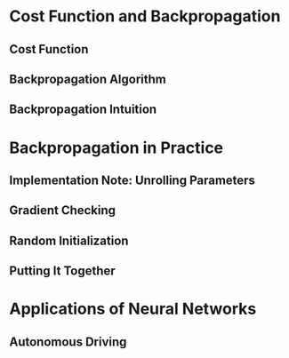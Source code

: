 # Cost Function and Backpropagation
## Cost Function

## Backpropagation Algorithm

## Backpropagation Intuition

# Backpropagation in Practice
## Implementation Note: Unrolling Parameters

## Gradient Checking

## Random Initialization

## Putting It Together

# Applications of Neural Networks
## Autonomous Driving

